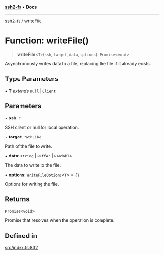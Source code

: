 [**ssh2-fs**](../README.md) • **Docs**

---

[ssh2-fs](../README.md) / writeFile

# Function: writeFile()

> **writeFile**\<`T`\>(`ssh`, `target`, `data`, `options`): `Promise`\<`void`\>

Asynchronously writes data to a file, replacing the file if it already exists.

## Type Parameters

• **T** _extends_ `null` \| `Client`

## Parameters

• **ssh**: `T`

SSH client or null for local operation.

• **target**: `PathLike`

Path of the file to write.

• **data**: `string` \| `Buffer` \| `Readable`

The data to write to the file.

• **options**: [`WriteFileOptions`](../type-aliases/WriteFileOptions.md)\<`T`\> = `{}`

Options for writing the file.

## Returns

`Promise`\<`void`\>

Promise that resolves when the operation is complete.

## Defined in

[src/index.ts:832](https://github.com/adaltas/node-ssh2-fs/blob/d3bd0a05ed430bf829c995be339898786e60a46c/src/index.ts#L832)
